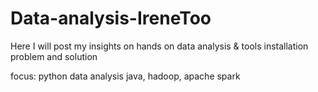 # Data-analysis-IreneToo
Here I will post my insights on hands on data analysis & tools installation problem and solution

focus:
python data analysis
java, hadoop, apache spark
